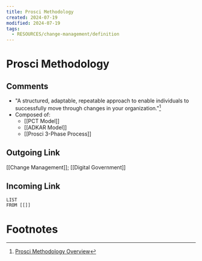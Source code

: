 ```yaml
---
title: Prosci Methodology
created: 2024-07-19
modified: 2024-07-19
tags:
  - RESOURCES/change-management/definition
---
```

# Prosci Methodology

## Comments
- "A structured, adaptable, repeatable approach to enable individuals to successfully move through changes in your organization."[^1]
- Composed of:
	- [[PCT Model]]
	- [[ADKAR Model]]
	- [[Prosci 3-Phase Process]]
## Outgoing Link
[[Change Management]]; [[Digital Government]]

## Incoming Link
```dataview
LIST
FROM [[]]
```
# Footnotes

[^1]: [Prosci Methodology Overview](https://www.prosci.com/methodology-overview)